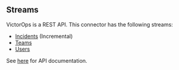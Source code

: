 ## Streams

VictorOps is a REST API. This connector has the following streams:

* [Incidents](https://portal.victorops.com/public/api-docs.html#!/Reporting/get_api_reporting_v2_incidents) \(Incremental\)
* [Teams](https://portal.victorops.com/public/api-docs.html#!/Teams/get_api_public_v1_team)
* [Users](https://portal.victorops.com/public/api-docs.html#!/Users/get_api_public_v1_user)

See [here](https://portal.victorops.com/public/api-docs.html) for API
documentation.
